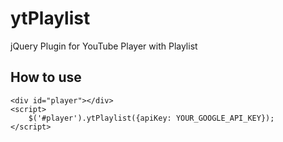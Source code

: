 # ytPlaylist
jQuery Plugin for YouTube Player with Playlist

## How to use

    <div id="player"></div>
    <script>
        $('#player').ytPlaylist({apiKey: YOUR_GOOGLE_API_KEY});
    </script>
